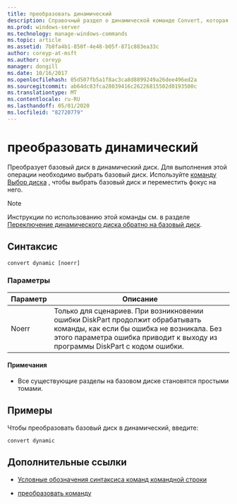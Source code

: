 ```yaml
---
title: преобразовать динамический
description: Справочный раздел о динамической команде Convert, которая преобразует базовый диск в динамический.
ms.prod: windows-server
ms.technology: manage-windows-commands
ms.topic: article
ms.assetid: 7b8fa4b1-850f-4e48-b05f-871c883ea33c
author: coreyp-at-msft
ms.author: coreyp
manager: dongill
ms.date: 10/16/2017
ms.openlocfilehash: 05d507fb5a1f8ac3ca8d8899249a26dee496ed2a
ms.sourcegitcommit: ab64dc83fca28039416c26226815502d0193500c
ms.translationtype: MT
ms.contentlocale: ru-RU
ms.lasthandoff: 05/01/2020
ms.locfileid: "82720779"
---
```

# <a name="convert-dynamic"></a>преобразовать динамический

Преобразует базовый диск в динамический диск. Для выполнения этой операции необходимо выбрать базовый диск. Используйте [команду Выбор диска](select-disk.md) , чтобы выбрать базовый диск и переместить фокус на него.

> [!NOTE]
> Инструкции по использованию этой команды см. в разделе [Переключение динамического диска обратно на базовый диск](https://docs.microsoft.com/previous-versions/windows/it-pro/windows-server-2008-R2-and-2008/cc755238(v=ws.11)).

## <a name="syntax"></a>Синтаксис

```
convert dynamic [noerr]
```

### <a name="parameters"></a>Параметры

| Параметр | Описание |
| --------- | ----------- |
| Noerr | Только для сценариев. При возникновении ошибки DiskPart продолжит обрабатывать команды, как если бы ошибка не возникала. Без этого параметра ошибка приводит к выходу из программы DiskPart с кодом ошибки. |

#### <a name="remarks"></a>Примечания

- Все существующие разделы на базовом диске становятся простыми томами.

## <a name="examples"></a>Примеры

Чтобы преобразовать базовый диск в динамический, введите:

```
convert dynamic
```

## <a name="additional-references"></a>Дополнительные ссылки

- [Условные обозначения синтаксиса команд командной строки](command-line-syntax-key.md)

- [преобразовать команду](convert.md)
